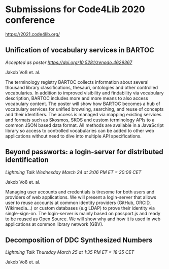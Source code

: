 # Submissions for Code4Lib 2020 conference

<https://2021.code4lib.org/>

## Unification of vocabulary services in BARTOC

*Accepted as poster <https://doi.org/10.5281/zenodo.4629367>*

Jakob Voß et. al.

The terminology registry BARTOC collects information about several thousand library classifications, thesauri, ontologies and other controlled vocabularies. In addition to improved visibility and findability via vocabulary description, BARTOC includes more and more means to also access vocabulary content. The poster will show how
BARTOC becomes a hub of vocabulary services for unified browsing, searching, and reuse of concepts and their identifiers. The access is managed via mapping existing services and formats such as Skosmos, SKOS and custom terminology APIs to a common JSON based data format. All methods are available in a JavaScript library so access to controlled vocabularies can be added to other web applications without need to dive into multiple API specifications.

## Beyond passworts: a login-server for distributed identification

*Lightning Talk Wednesday March 24 at 3:06 PM ET = 20:06 CET*

Jakob Voß et. al.

Managing user accounts and credentials is tiresome for both users and providers of web applications. We will present a login-server that allows user to reuse accounts at common identity providers (GitHub, ORCID, Wikimedia...) or custom databases (e.g LDAP) to prove their identity via single-sign-on. The login-server is mainly based on passport.js and ready to be reused as Open Source. We will show why and how it is used in web applications at common library network (GBV).

## Decomposition of DDC Synthesized Numbers

*Lightning Talk Thursday March 25 at 1:35 PM ET = 18:35 CET*

Jakob Voß et. al.

